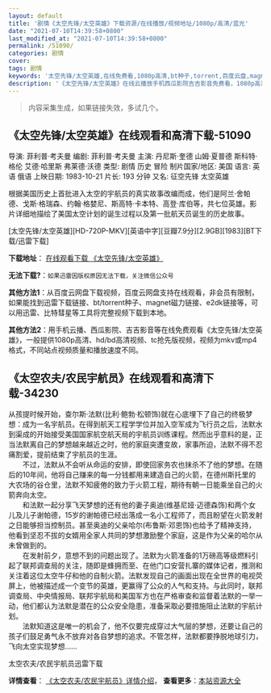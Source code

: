 ```yaml
---
layout: default
title: '剧情《太空先锋/太空英雄》下载资源/在线播放/视频地址/1080p/高清/蓝光'
date: "2021-07-10T14:39:58+0800"
last_modified_at: "2021-07-10T14:39:58+0800"
permalink: /51090/
categories: 剧情
cover:
tags: 剧情
keywords: '太空先锋/太空英雄,在线免费看,1080p高清,bt种子,torrent,百度云盘,magnet,磁力链,迅雷下载资源'
description: '《太空先锋/太空英雄》在线云播放手机西瓜影院吉吉影音免费看，1080p高清bd/hd未删减完整版和tc抢先枪版，mkv/mp4格式，附带bt/torrent种子、magnet/磁力链、百度云盘、网盘资源迅雷下载链接'
---
```


>内容采集生成，如果链接失效，多试几个。


## 《太空先锋/太空英雄》在线观看和高清下载-51090

导演: 菲利普·考夫曼 编剧: 菲利普·考夫曼 主演: 丹尼斯·奎德 山姆·夏普德 斯科特·格伦 艾德·哈里斯 弗莱德·沃德 类型: 剧情 历史 冒险 制片国家/地区: 美国 语言: 英语 俄语 上映日期: 1983-10-21 片长: 193 分钟 又名: 征空先锋 太空英雄

根据美国历史上首批进入太空的宇航员的真实故事改编而成，他们是阿兰·舍帕德、戈斯·格瑞森、约翰·格婪尼、斯高特·卡本特、高登·库伯等，共七位英雄。影片详细地描绘了美国太空计划的诞生过程以及第一批航天员诞生的历史故事。


[太空先锋/太空英雄][HD-720P-MKV][英语中字][豆瓣7.9分][2.9GB][1983][BT下载/迅雷下载]

**下载地址**： [在线观看下载 《太空先锋/太空英雄》](https://www.btdx8.com/torrent/the_right_stuff_1983.html) 


**无法下载?**：`如果迅雷因版权原因无法下载，关注微信公众号 `

**其他方法1**：从百度云网盘下载视频，百度云网盘支持在线观看，非会员有限制，如果能找到迅雷下载链接、bt/torrent种子、magnet磁力链接、e2dk链接等，可以用迅雷、比特彗星等工具将完整视频下载到本地。

**其他方法2**：用手机云播、西瓜影院、吉吉影音等在线免费观看《太空先锋/太空英雄》，一般提供1080p高清、hd/bd高清视频、tc抢先版视频，视频为mkv或mp4格式，不同站点视频质量和播放速度不同。


## 《太空农夫/农民宇航员》在线观看和高清下载-34230

从孩提时候开始，查尔斯&middot;法默(比利·鲍勃·松顿饰)就在心底埋下了自己的终极梦想：成为一名宇航员。在得到航天工程学学位并加入空军成为飞行员之后，法默水到渠成的开始接受美国国家航空航天局的宇航员训练课程。然而出乎意料的是，正当法默离自己的梦想越来越近之时，他的家庭突遭变故，家事所迫，法默不得不忍痛割爱，提前结束了宇航员的生涯。<br />　　不过，法默从不会听从命运的安排，即使回家务农也抹杀不了他的梦想。在随后的10年间，他将自己赚来的每一分钱都用来建造自己的火箭，在德州斯托里的大农场的谷仓里，法默不知疲倦的致力于火箭工程，期待有朝一日能乘坐自己的火箭奔向太空。<br />　　和法默一起分享飞天梦想的还有他的妻子奥迪(维基尼娅·迈德森饰)和两个女儿及儿子谢帕德，15岁的谢帕德已经出落成一名小工程师了，而且盼望在火箭发射之日能够担当控制员。甚至奥迪的父亲哈尔(布鲁斯&middot;邓恩饰)也给予了精神支持，他看到坚忍不拔的女婿用全家人共同的梦想激励整个家庭，这是作为父亲的哈尔从未曾做到的。<br />　　在发射前夕，意想不到的问题出现了。法默为火箭准备的1万磅高等级燃料引起了联邦调查局的关注，随即是蜂拥而至、在他门口安营扎寨的媒体记者，推测和关注着这位太空牛仔和他的自制火箭。法默发现自己的画面出现在全世界的电视荧屏上，他被描述成一个变节的英雄，更赢得了公众的人气和支持。与此同时，联邦调查局、中央情报局、联邦宇航局和美国军方也在严格审查和监督着法默的一举一动，他们都认为法默是潜在的公众安全隐患，准备采取必要措施阻止法默的宇航计划。<br />　　法默知道这是唯一的机会了，他不仅要完成穿过大气层的梦想，还要让自己的孩子们鼓足勇气永不放弃对各自梦想的追求。不管怎样，法默都要挣脱地球引力，飞向太空实现梦想……


太空农夫/农民宇航员迅雷下载

**详情查看**： [《太空农夫/农民宇航员》详情介绍](/movie/34230/)， **查看更多**：[本站资源大全](/movie/t/all/)

